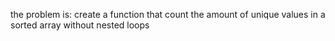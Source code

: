 the problem is: create a function that count the amount of unique values in a sorted array without nested loops